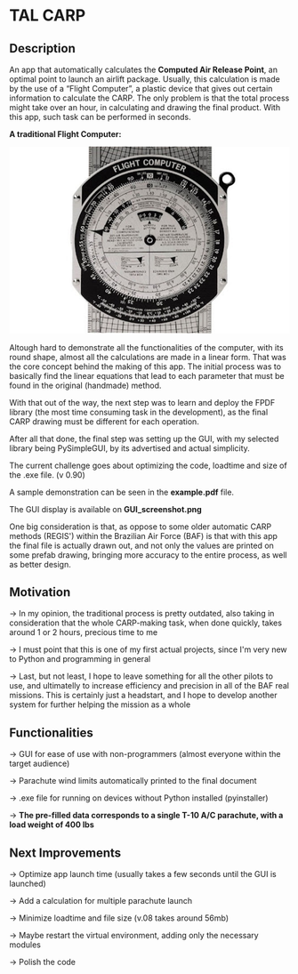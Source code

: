 # TAL CARP 

## Description

An app that automatically calculates the **Computed Air Release Point**, an optimal point to launch an airlift package. Usually, this calculation is made by the use of a “Flight Computer”, a plastic device that gives out certain information to calculate the CARP. The only problem is that the total process might take over an hour, in calculating and drawing the final product. With this app, such task can be performed in seconds.

**A traditional Flight Computer:**

![Flight Computer](flight_computer.jpg "Flight Computer")


Altough hard to demonstrate all the functionalities of the computer, with its round shape, almost all the calculations are made in a linear form. That was the core concept behind the making of this app. The initial process was to basically find the linear equations that lead to each parameter that must be found in the original (handmade) method. 

With that out of the way, the next step was to learn and deploy the FPDF library (the most time consuming task in the development), as the final CARP drawing must be different for each operation.

After all that done, the final step was setting up the GUI, with my selected library being PySimpleGUI, by its advertised and actual simplicity.

The current challenge goes about optimizing the code, loadtime and size of the .exe file. (v 0.90)

A sample demonstration can be seen in the **example.pdf** file. 

The GUI display is available on **GUI_screenshot.png**

One big consideration is that, as oppose to some older automatic CARP methods (REGIS') within the Brazilian Air Force (BAF) is that with this app the final file is actually drawn out, and not only the values are printed on some prefab drawing, bringing more accuracy to the entire process, as well as better design.


## Motivation

→ In my opinion, the traditional process is pretty outdated, also taking in consideration that the whole CARP-making task, when done quickly, takes around 1 or 2 hours, precious time to me

→ I must point that this is one of my first actual projects, since I'm very new to Python and programming in general

→ Last, but not least, I hope to leave something for all the other pilots to use, and ultimatelly to increase efficiency and precision in all of the BAF real missions. This is certainly just a headstart, and I hope to develop another system for further helping the mission as a whole

## Functionalities

→ GUI for ease of use with non-programmers (almost everyone within the target audience)

→ Parachute wind limits automatically printed to the final document

→ .exe file for running on devices without Python installed (pyinstaller)

→ **The pre-filled data corresponds to a single T-10 A/C parachute, with a load weight of 400 lbs**


## Next Improvements

→ Optimize app launch time (usually takes a few seconds until the GUI is launched)

→ Add a calculation for multiple parachute launch

→ Minimize loadtime and file size (v.08 takes around 56mb)
	
  → Maybe restart the virtual environment, adding only the necessary modules

→ Polish the code
